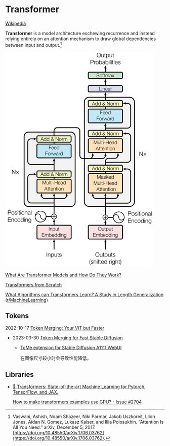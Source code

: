 # Transformer
[Wikipedia](https://en.wikipedia.org/wiki/Transformer_(machine_learning_model))

**Transformer** is a model architecture eschewing recurrence and instead relying entirely on an attention mechanism to draw global dependencies between input and output.[^allyouneed]

![](images/transformer.png)

[What Are Transformer Models and How Do They Work?](https://txt.cohere.com/what-are-transformer-models/)

[Transformers from Scratch](https://e2eml.school/transformers.html)

[What Algorithms can Transformers Learn? A Study in Length Generalization](https://arxiv.org/abs/2310.16028) ([r/MachineLearning](https://www.reddit.com/r/MachineLearning/comments/17h43e9/r_what_algorithms_can_transformers_learn_a_study/))

## Tokens
2022-10-17 [Token Merging: Your ViT but Faster](https://github.com/facebookresearch/ToMe)
- 2023-03-30 [Token Merging for Fast Stable Diffusion](https://github.com/dbolya/tomesd)
  - [ToMe extension for Stable Diffusion A1111 WebUI](https://github.com/SLAPaper/a1111-sd-webui-tome)

    在图像尺寸较小时会导致性能降低。

## Libraries
- [🤗 Transformers: State-of-the-art Machine Learning for Pytorch, TensorFlow, and JAX.](https://github.com/huggingface/transformers)

  [How to make transformers examples use GPU? - Issue #2704](https://github.com/huggingface/transformers/issues/2704)


[^allyouneed]: Vaswani, Ashish, Noam Shazeer, Niki Parmar, Jakob Uszkoreit, Llion Jones, Aidan N. Gomez, Lukasz Kaiser, and Illia Polosukhin. “Attention Is All You Need.” arXiv, December 5, 2017. [https://doi.org/10.48550/arXiv.1706.03762](https://doi.org/10.48550/arXiv.1706.03762).